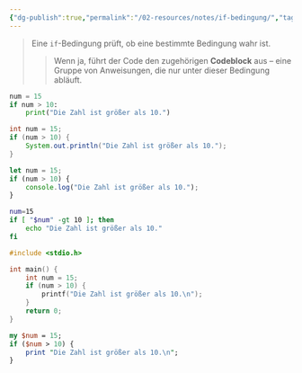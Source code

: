 ```yaml
---
{"dg-publish":true,"permalink":"/02-resources/notes/if-bedingung/","tags":["code"],"noteIcon":"","updated":"2025-08-26T16:35:04.553+02:00"}
---
```


>Eine `if`-Bedingung prüft, ob eine bestimmte Bedingung wahr ist. 
>>Wenn ja, führt der Code den zugehörigen **Codeblock** aus – eine Gruppe von Anweisungen, die nur unter dieser Bedingung abläuft.

```python
num = 15
if num > 10:
    print("Die Zahl ist größer als 10.")
```

```java
int num = 15;
if (num > 10) {
    System.out.println("Die Zahl ist größer als 10.");
}
```

```js
let num = 15;
if (num > 10) {
    console.log("Die Zahl ist größer als 10.");
}
```

```bash
num=15
if [ "$num" -gt 10 ]; then
    echo "Die Zahl ist größer als 10."
fi
```

```c
#include <stdio.h>

int main() {
    int num = 15;
    if (num > 10) {
        printf("Die Zahl ist größer als 10.\n");
    }
    return 0;
}
```

```perl
my $num = 15;
if ($num > 10) {
    print "Die Zahl ist größer als 10.\n";
}
```
